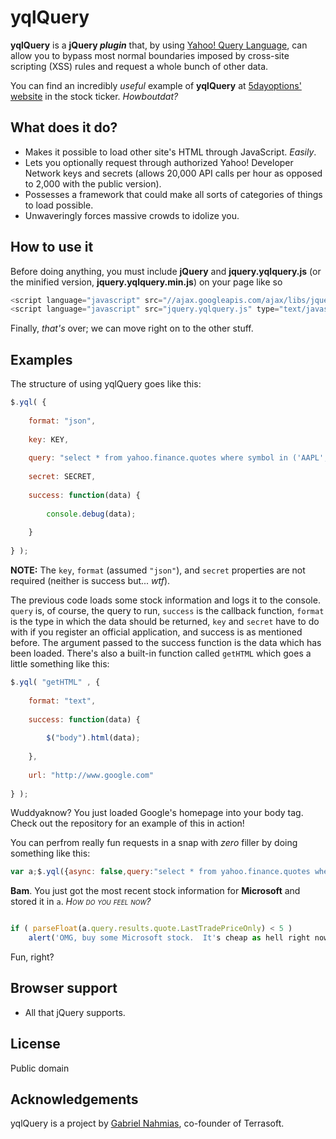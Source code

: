 yqlQuery
=============

**yqlQuery** is a **jQuery _plugin_** that, by using <a href="http://developer.yahoo.com/yql/">Yahoo! Query Language</a>,
can allow you to bypass most normal boundaries imposed by cross-site scripting (XSS) rules and request a whole bunch of other data.

You can find an incredibly _useful_ example of **yqlQuery** at [5dayoptions' website](http://5dayoptions.com) in the stock ticker.  _Howboutdat?_

What does it do?
-----------

* Makes it possible to load other site's HTML through JavaScript.  _Easily_.
* Lets you optionally request through authorized Yahoo! Developer Network keys and secrets (allows 20,000 API calls per hour as opposed to 2,000 with the public version).
* Possesses a framework that could make all sorts of categories of things to load possible.
* Unwaveringly forces massive crowds to idolize you.

How to use it
-----------

Before doing anything, you must include **jQuery** and **jquery.yqlquery.js** (or the minified version, **jquery.yqlquery.min.js**) on your page like so

```javascript
<script language="javascript" src="//ajax.googleapis.com/ajax/libs/jquery/1/jquery.min.js" type="text/javascript"></script>
<script language="javascript" src="jquery.yqlquery.js" type="text/javascript"></script>
```

Finally, _that's_ over; we can move right on to the other stuff.

Examples
-----------

The structure of using yqlQuery goes like this:

```javascript
$.yql( {
	
	format: "json",
	
	key: KEY,
	
	query: "select * from yahoo.finance.quotes where symbol in ('AAPL', 'GOOG', 'MSFT')",
	
	secret: SECRET,
	
	success: function(data) {
		
		console.debug(data);
		
	}
	
} );
```

**NOTE:** The `key`, `format` (assumed `"json"`), and `secret` properties are not required (neither is success but... _wtf_).

The previous code loads some stock information and logs it to the console. ```query``` is, of course, the query to run,
```success``` is the callback function, ```format``` is the type in which the data should be returned, ```key``` and
```secret``` have to do with if you register an official application, and success is as mentioned before.  The argument
passed to the success function is the data which has been loaded.  There's also a built-in function called ```getHTML```
which goes a little something like this:

```javascript
$.yql( "getHTML" , {
	
	format: "text",
	
	success: function(data) {
		
		$("body").html(data);
		
	},
	
	url: "http://www.google.com"
	
} );
```

Wuddyaknow?  You just loaded Google's homepage into your body tag.  Check out the repository for an example of this in action!

You can perfrom really fun requests in a snap with _zero_ filler by doing something like this:

```javascript
var a;$.yql({async: false,query:"select * from yahoo.finance.quotes where symbol in ('MSFT')",success:function(data){a=data;}})
```

**Bam**.  You just got the most recent stock information for **Microsoft** and stored it in `a`.  _<span style="font-variant: small-caps;">How do you feel now</span>?_

```javascript

if ( parseFloat(a.query.results.quote.LastTradePriceOnly) < 5 )
	alert('OMG, buy some Microsoft stock.  It's cheap as hell right now.);

```

Fun, right?

Browser support
-----------

* All that jQuery supports.

License
-----------

Public domain

Acknowledgements
------------

yqlQuery is a project by [Gabriel Nahmias](http://github.com/terrasoftlabs "Terrasoft's GitHub"), co-founder of Terrasoft.